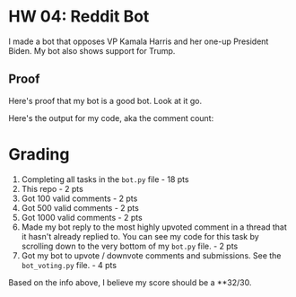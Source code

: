 # HW 04: Reddit Bot

I made a bot that opposes VP Kamala Harris and her one-up President Biden. My bot also shows support for Trump.

## Proof
Here's proof that my bot is a good bot. Look at it go. 



Here's the output for my code, aka the comment count:






# Grading 
1. Completing all tasks in the ```bot.py``` file - 18 pts
2. This repo - 2 pts
3. Got 100 valid comments - 2 pts
4. Got 500 valid comments - 2 pts
5. Got 1000 valid comments - 2 pts
6. Made my bot reply to the most highly upvoted comment in a thread that it hasn't already replied to. You can see my code for this task by scrolling down to the      very bottom of my ```bot.py``` file. - 2 pts
7. Got my bot to upvote / downvote comments and submissions. See the ```bot_voting.py``` file. - 4 pts 

Based on the info above, I believe my score should be a **32/30. 
